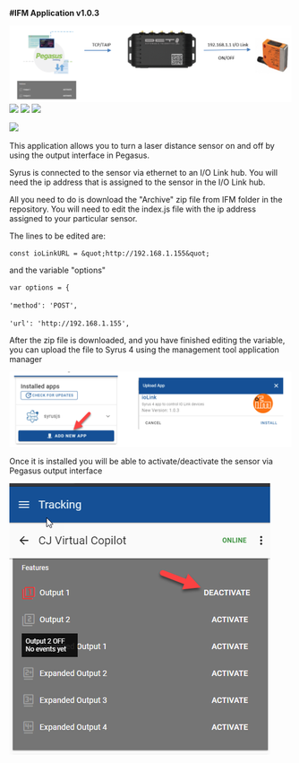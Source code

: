 **#IFM Application v1.0.3**

![Diagram](img/header.png) ![](RackMultipart20210406-4-1rrszkp_html_2bc99914d6fe1953.gif) ![](RackMultipart20210406-4-1rrszkp_html_42850ec391a248b2.png) ![](RackMultipart20210406-4-1rrszkp_html_27f09f368d7a6938.jpg)


![](RackMultipart20210406-4-1rrszkp_html_db326ebf1afc1b6a.png)

This application allows you to turn a laser distance sensor on and off by using the output interface in Pegasus.

Syrus is connected to the sensor via ethernet to an I/O Link hub. You will need the ip address that is assigned to the sensor in the I/O Link hub.

All you need to do is download the &quot;Archive&quot; zip file from IFM folder in the repository. You will need to edit the index.js file with the ip address assigned to your particular sensor.

The lines to be edited are:

```
const ioLinkURL = &quot;http://192.168.1.155&quot;
```

and the variable &quot;options&quot;
```
var options = {

'method': 'POST',

'url': 'http://192.168.1.155',
```

After the zip file is downloaded, and you have finished editing the variable, you can upload the file to Syrus 4 using the management tool application manager

![App Manager](img/manager.png)

Once it is installed you will be able to activate/deactivate the sensor via Pegasus output interface

![Interface](img/Picture4.png)
